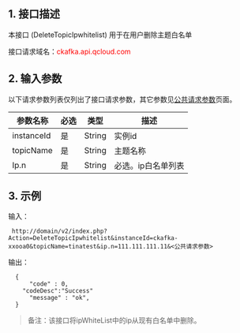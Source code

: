 ## 1. 接口描述

本接口 (DeleteTopicIpwhitelist) 用于在用户删除主题白名单

接口请求域名：<font style="color:red">ckafka.api.qcloud.com</font>

## 2. 输入参数

以下请求参数列表仅列出了接口请求参数，其它参数见[公共请求参数](http://tcecqpoc.fsphere.cn/doc/api/431/5883)页面。

| 参数名称 | 必选 | 类型 | 描述 |
| --- | --- | --- | --- |
| instanceId | 是 | String | 实例id |
| topicName | 是 | String | 主题名称 |
| Ip.n | 是 | String | 必选。ip白名单列表 |

## 3. 示例

输入：

```
 http://domain/v2/index.php?Action=DeleteTopicIpwhitelist&instanceId=ckafka-xxooa0&topicName=tinatest&ip.n=111.111.111.11&<公共请求参数>
```

输出：

```
  {
      "code" : 0,
	"codeDesc":"Success"
      "message" : "ok",
  }

```
> 备注：该接口将ipWhiteList中的ip从现有白名单中删除。
